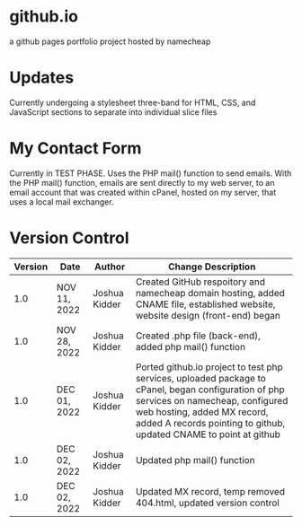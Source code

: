 # github.io
a github pages portfolio project hosted by namecheap

# Updates
Currently undergoing a stylesheet three-band for HTML, CSS, and JavaScript sections to separate
into individual slice files

# My Contact Form
Currently in TEST PHASE. Uses the PHP mail() function to send emails. With the PHP mail() function, emails are sent directly to my web server, to an email account that was created within cPanel, hosted on my server, that uses a local mail exchanger.

# Version Control

Version      | Date          | Author        | Change Description |
------------ | ------------- | ------------- | ------------------ |
1.0          | NOV 11, 2022  | Joshua Kidder | Created GitHub respoitory and namecheap domain hosting, added CNAME file, established website, website design (front-end) began
1.0          | NOV 28, 2022  | Joshua Kidder | Created .php file (back-end), added php mail() function
1.0          | DEC 01, 2022  | Joshua Kidder | Ported github.io project to test php services, uploaded package to cPanel, began configuration of php services on namecheap, configured web hosting, added MX record, added A records pointing to github, updated CNAME to point at github
1.0          | DEC 02, 2022  | Joshua Kidder | Updated php mail() function
1.0          | DEC 02, 2022  | Joshua Kidder | Updated MX record, temp removed 404.html, updated version control
